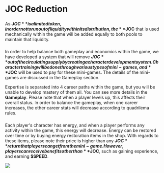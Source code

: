 # JOC Reduction

### &#x20;<a href="#joc-token-mechanism" id="joc-token-mechanism"></a>

As **$JOC** is a limited token, in order not to run out of liquidity within its distribution, the **$JOC** that is used mechanically within the game will be added equally to both pools to maintain that liquidity.

### &#x20;<a href="#level-up-your-career-path" id="level-up-your-career-path"></a>

In order to help balance both gameplay and economics within the game, we have developed a system that will remove **$JOC** out of the circulating supply by creating a character development system. Character training will be done through various types of mini-games, and **$JOC** will be used to pay for these mini-games. The details of the mini-games are discussed in the Gameplay section.

Expertise is separated into 4 career paths within the game, but you will be unable to develop mastery of them all. You can see more details in the **Gameplay**. Please note that when a player levels up, this affects their overall status. In order to balance the gameplay, when one career increases, the other career stats will decrease according to quadrilema rules.

### &#x20;<a href="#restoring-used-energy" id="restoring-used-energy"></a>

Each player's character has energy, and when a player performs any activity within the game, this energy will decrease. Energy can be restored over time or by buying energy restoration items in the shop. With regards to these items, please note their price is higher than any **$JOC** return that players can get from the mini-game. However, players can receive benefits other than **$JOC**, such as gaining experience, and earning **$SPEED**.

![](https://2096252471-files.gitbook.io/\~/files/v0/b/gitbook-x-prod.appspot.com/o/spaces%2FNjaJhf8Ri5iCbPmtivXB%2Fuploads%2FyMb9KTrXfT0bUE8B3k2Z%2FJoc%20tokens%20reductions.png?alt=media\&token=e838f836-7126-43fb-bc03-ce4bad860190)

